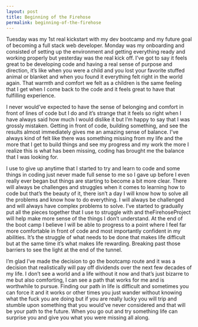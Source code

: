 ```yaml
---
layout: post
title: Beginning of the Firehose
permalink: beginning-of-the-firehose
---
```




Tuesday was my 1st real kickstart with my dev bootcamp and my future goal of becoming a full stack web developer. Monday was my onboarding and consisted of setting up the environment and getting everything ready and working properly but yesterday was the real kick off. I’ve got to say it feels great to be developing code and having a real sense of purpose and direction, it’s like when you were a child and you lost your favorite stuffed animal or blanket and when you found it everything felt right in the world again. That warmth and comfort we felt as a children is the same feeling that I get when I come back to the code and it feels great to have that fulfilling experience.

I never would’ve expected to have the sense of belonging and comfort in front of lines of code but I do and it’s strange that it feels so right when I have always said how much I would dislike it but I’m happy to say that I was grossly mistaken. Getting in front of code, building something, and see the results almost immediately gives me an amazing sense of balance. I’ve always kind of felt like there was something missing from my life and the more that I get to build things and see my progress and my work the more I realize this is what has been missing, coding has brought me the balance that I was looking for.

I use to give up anytime that I started to try and learn to code and some things in coding just never made full sense to me so I gave up before I even really ever began but things are starting to become a bit more clear. There will always be challenges and struggles when it comes to learning how to code but that’s the beauty of it, there isn’t a day I will know how to solve all the problems and know how to do everything. I will always be challenged and will always have complex problems to solve. I’ve started to gradually put all the pieces together that I use to struggle with and  theFirehoseProject will help make more sense of the things I don’t understand. At the end of the boot camp I believe I will be able to progress to a point where I feel far more comfortable in front of code and most importantly confident in my abilities. It’s the struggle of what needs to be done that makes life difficult but at the same time it’s what makes life rewarding. Breaking past those barriers to see the light at the end of the tunnel.

I’m glad I’ve made the decision to go the bootcamp route and it was a decision that realistically will pay off dividends over the next few decades of my life. I don’t see a world and a life without it now and that’s just bizarre to me but also comforting, I can see a path that works for me and is worthwhile to pursue. Finding our path in life is difficult and sometimes you can force it and it works or other times you just wander without knowing what the fuck you are doing but if you are really lucky you will trip and stumble upon something that you would’ve never considered and that will be your path to the future. When you go out and try something life can surprise you and give you what you were missing all along.
